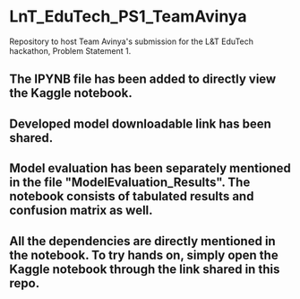 # LnT_EduTech_PS1_TeamAvinya
Repository to host Team Avinya's submission for the L&amp;T EduTech hackathon, Problem Statement 1.

## The IPYNB file has been added to directly view the Kaggle notebook.

## Developed model downloadable link has been shared.

## Model evaluation has been separately mentioned in the file "ModelEvaluation_Results". The notebook consists of tabulated results and confusion matrix as well.

## All the dependencies are directly mentioned in the notebook. To try hands on, simply open the Kaggle notebook through the link shared in this repo.
